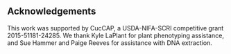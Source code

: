 ## Acknowledgements

This work was supported by CucCAP, a USDA-NIFA-SCRI competitive grant 2015-51181-24285.
We thank Kyle LaPlant for plant phenotyping assistance, and Sue Hammer and Paige Reeves for assistance with DNA extraction.
